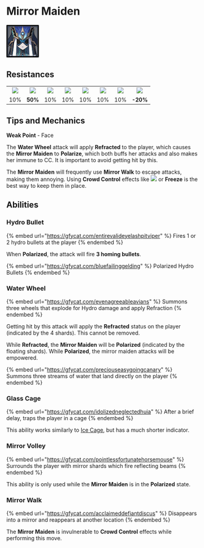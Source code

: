 # Mirror Maiden

![](../../.gitbook/assets/mirror-maiden.png)

## Resistances

|                                                                                                                                                                                                           |                                                                                                                                                                                                           |                                                                                                                                                                                                           |                                                                                                                                                                                                           |                                                                                                                                                                                                           |                                                                                                                                                                                                           |                                                                                                                                                                                                           |                                                                                                                                                                                                           |
| :-------------------------------------------------------------------------------------------------------------------------------------------------------------------------------------------------------: | :-------------------------------------------------------------------------------------------------------------------------------------------------------------------------------------------------------: | :-------------------------------------------------------------------------------------------------------------------------------------------------------------------------------------------------------: | :-------------------------------------------------------------------------------------------------------------------------------------------------------------------------------------------------------: | :-------------------------------------------------------------------------------------------------------------------------------------------------------------------------------------------------------: | :-------------------------------------------------------------------------------------------------------------------------------------------------------------------------------------------------------: | :-------------------------------------------------------------------------------------------------------------------------------------------------------------------------------------------------------: | :-------------------------------------------------------------------------------------------------------------------------------------------------------------------------------------------------------: |
| ​​![](https://firebasestorage.googleapis.com/v0/b/gitbook-28427.appspot.com/o/assets%2F-MVAGyyACcSzyzfmgy7f%2Fsync%2F485abc41b72e4fb75fd6cf1b2c21d83a5da9a05c.png?generation=1615182625871961\&alt=media) | ​​![](https://firebasestorage.googleapis.com/v0/b/gitbook-28427.appspot.com/o/assets%2F-MVAGyyACcSzyzfmgy7f%2Fsync%2F1a9d730812988c6cd8678f117630d179f689cee0.png?generation=1615182626544397\&alt=media) | ​​![](https://firebasestorage.googleapis.com/v0/b/gitbook-28427.appspot.com/o/assets%2F-MVAGyyACcSzyzfmgy7f%2Fsync%2Fe0472b52c548a7162a648c191cad9b7bbdf4498b.png?generation=1615182626170812\&alt=media) | ​​![](https://firebasestorage.googleapis.com/v0/b/gitbook-28427.appspot.com/o/assets%2F-MVAGyyACcSzyzfmgy7f%2Fsync%2Fa8efded210241d0c6764e2819b9c750deff8a6d4.png?generation=1615182626278065\&alt=media) | ​​![](https://firebasestorage.googleapis.com/v0/b/gitbook-28427.appspot.com/o/assets%2F-MVAGyyACcSzyzfmgy7f%2Fsync%2F68e4777d7c38eb974be29d8260b1f52709a44a26.png?generation=1615182625284983\&alt=media) | ​​![](https://firebasestorage.googleapis.com/v0/b/gitbook-28427.appspot.com/o/assets%2F-MVAGyyACcSzyzfmgy7f%2Fsync%2Fcb0b6d83e3899b9d4310fb78ce58ccad28b8c839.png?generation=1615182626007947\&alt=media) | ​​![](https://firebasestorage.googleapis.com/v0/b/gitbook-28427.appspot.com/o/assets%2F-MVAGyyACcSzyzfmgy7f%2Fsync%2F347363c813f76f26b0c6c74df49012812f9fe690.png?generation=1615182625760905\&alt=media) | ​​![](https://firebasestorage.googleapis.com/v0/b/gitbook-28427.appspot.com/o/assets%2F-MVAGyyACcSzyzfmgy7f%2Fsync%2F7db8ec0e8a47656e2367909ab5d65aa19effb930.png?generation=1615182626144273\&alt=media) |
|                                                                                                    10%                                                                                                    |                                                                                                  **50%**                                                                                                  |                                                                                                    10%                                                                                                    |                                                                                                    10%                                                                                                    |                                                                                                    10%                                                                                                    |                                                                                                    10%                                                                                                    |                                                                                                    10%                                                                                                    |                                                                                                  **-20%**                                                                                                 |

## Tips and Mechanics

**Weak Point** - Face

The **Water Wheel** attack will apply **Refracted** to the player, which causes the **Mirror Maiden** to **Polarize**, which both buffs her attacks and also makes her immune to CC. It is important to avoid getting hit by this.

The **Mirror Maiden** will frequently use **Mirror Walk** to escape attacks, making them annoying. Using **Crowd Control** effects like ![](../../.gitbook/assets/anemo\_small.png) or **Freeze** is the best way to keep them in place.

## Abilities

### Hydro Bullet

{% embed url="https://gfycat.com/entirevalideyelashpitviper" %}
Fires 1 or 2 hydro bullets at the player
{% endembed %}

When **Polarized**, the attack will fire **3 homing bullets**.

{% embed url="https://gfycat.com/bluefailinggelding" %}
Polarized Hydro Bullets
{% endembed %}

### Water Wheel

{% embed url="https://gfycat.com/evenagreeableavians" %}
Summons three wheels that explode for Hydro damage and apply Refraction
{% endembed %}

Getting hit by this attack will apply the **Refracted** status on the player (indicated by the 4 shards). This cannot be removed.

While **Refracted**, the **Mirror Maiden** will be **Polarized** (indicated by the floating shards). While **Polarized**, the mirror maiden attacks will be empowered.

{% embed url="https://gfycat.com/preciouseasygoingcanary" %}
Summons three streams of water that land directly on the player
{% endembed %}

### Glass Cage

{% embed url="https://gfycat.com/idolizedneglectedhuia" %}
After a brief delay, traps the player in a cage
{% endembed %}

This ability works similarly to [Ice Cage](../../mechanics/auras/ice-cage.md), but has a much shorter indicator.

### Mirror Volley

{% embed url="https://gfycat.com/pointlessfortunatehorsemouse" %}
Surrounds the player with mirror shards which fire reflecting beams
{% endembed %}

This ability is only used while the **Mirror Maiden** is in the **Polarized** state.

### Mirror Walk

{% embed url="https://gfycat.com/acclaimeddefiantdiscus" %}
Disappears into a mirror and reappears at another location
{% endembed %}

The **Mirror Maiden** is invulnerable to **Crowd Control** effects while performing this move.

